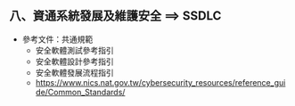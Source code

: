 ## 八、資通系統發展及維護安全 ==> SSDLC
- 參考文件：共通規範
  - 安全軟體測試參考指引
  - 安全軟體設計參考指引
  - 安全軟體發展流程指引
  - https://www.nics.nat.gov.tw/cybersecurity_resources/reference_guide/Common_Standards/
